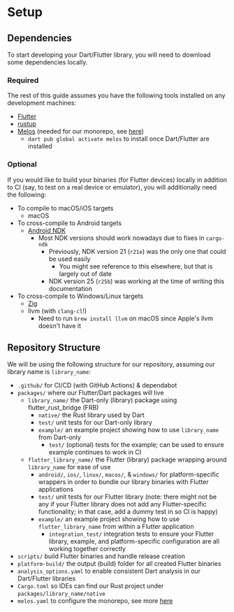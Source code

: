 # Setup

## Dependencies
To start developing your Dart/Flutter library, you will need to download some dependencies locally.

### Required
The rest of this guide assumes you have the following tools installed on any development machines:
- [Flutter](https://docs.flutter.dev/get-started/install)
- [rustup](https://rustup.rs)
- [Melos](https://melos.invertase.dev) (needed for our monorepo, see [here](melos.md))
  - `dart pub global activate melos` to install once Dart/Flutter are installed

### Optional
If you would like to build your binaries (for Flutter devices) locally in addition to CI 
(say, to test on a real device or emulator), you will additionally need the following:
- To compile to macOS/iOS targets
  - macOS
- To cross-compile to Android targets
  - [Android NDK](https://developer.android.com/ndk/downloads)
    - Most NDK versions should work nowadays due to fixes in `cargo-ndk`
      - Previously, NDK version 21 (`r21e`) was the only one that could be used easily
        - You might see reference to this elsewhere, but that is largely out of date
      - NDK version 25 (`r25b`) was working at the time of writing this documentation
- To cross-compile to Windows/Linux targets
  - [Zig](https://ziglang.org/learn/getting-started/#installing-zig)
  - llvm (with `clang-cl`!)
    - Need to run `brew install llvm` on macOS since Apple's llvm doesn't have it

## Repository Structure
We will be using the following structure for our repository, assuming our library name is `library_name`:
- `.github/` for CI/CD (with GitHub Actions) & dependabot
- `packages/` where our Flutter/Dart packages will live
  - `library_name/` the Dart-only (library) package using flutter_rust_bridge (FRB)
    - `native/` the Rust library used by Dart
    - `test/` unit tests for our Dart-only library
    - `example/` an example project showing how to use `library_name` from Dart-only
      - `test/` (optional) tests for the example; can be used to ensure example continues to work in CI
  - `flutter_library_name/` the Flutter (library) package wrapping around `library_name` for ease of use
    - `android/`, `ios/`, `linux/`, `macos/`, & `windows/` for platform-specific wrappers in order to bundle our library binaries with Flutter applications
    - `test/` unit tests for our Flutter library (note: there might not be any if your Flutter library does not add any Flutter-specific functionality; in that case, add a dummy test in so CI is happy)
    - `example/` an example project showing how to use `flutter_library_name` from within a Flutter application
      - `integration_test/` integration tests to ensure your Flutter library, example, and platform-specific configuration are all working together correctly
- `scripts/` build Flutter binaries and handle release creation
- `platform-build/` the output (build) folder for all created Flutter binaries
- `analysis_options.yaml` to enable consistent Dart analysis in our Dart/Flutter libraries
- `Cargo.toml` so IDEs can find our Rust project under `packages/library_name/native`
- `melos.yaml` to configure the monorepo, see more [here](library/melos.md)
